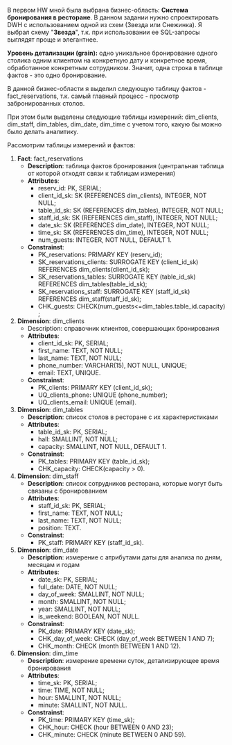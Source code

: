 В первом HW мной была выбрана бизнес-область: **Система бронирования в ресторане**.
В данном задании нужно спроектировать DWH с использованием одной из схем (Звезда или Снежинка). Я выбрал схему "**Звезда**", т.к. при использовании ее SQL-запросы выглядят проще и элегантнее. 

**Уровень детализации (grain):** 
	одно уникальное бронирование одного столика одним клиентом на конкретную дату и конкретное время, обработанное конкретным сотрудником. Значит, одна строка в таблице фактов - это одно бронирование.

В данной бизнес-области я выделил следующую таблицу фактов - fact_reservations, т.к. самый главный процесс - просмотр забронированных столов.

При этом были выделены следующие таблицы измерений: dim_clients, dim_staff, dim_tables, dim_date, dim_time с учетом того, какую бы можно было делать аналитику.

Рассмотрим таблицы измерений и фактов:
1. **Fact**: fact_reservations
	- **Description**: таблица фактов бронирования (центральная таблица от которой отходят связи к таблицам измерения)
	- **Attributes**:
		- reserv_id: PK, SERIAL;
		- client_id_sk: SK (REFERENCES dim_clients), INTEGER, NOT NULL;
		- table_id_sk: SK (REFERENCES dim_tables), INTEGER, NOT NULL;
		- staff_id_sk: SK (REFERENCES dim_staff), INTEGER, NOT NULL;
		- date_sk: SK (REFERENCES dim_date), INTEGER, NOT NULL;
		- time_sk: SK (REFERENCES dim_time), INTEGER, NOT NULL;
		- num_guests: INTEGER, NOT NULL, DEFAULT 1.
	- **Constrainst**:
		- PK_reservations: PRIMARY KEY (reserv_id);
		- SK_reservations_clients: SURROGATE KEY (client_id_sk) REFERENCES dim_clients(client_id_sk);
		- SK_reservations_tables: SURROGATE KEY (table_id_sk) REFERENCES dim_tables(table_id_sk);
		- SK_reservations_staff: SURROGATE KEY (staff_id_sk) REFERENCES dim_staff(staff_id_sk);
		- CHK_guests: CHECK(num_guests<=dim_tables.table_id.capacity);
2. **Dimension**: dim_clients
	- Description: справочник клиентов, совершающих бронирования
	- **Attributes**:
		- client_id_sk: PK, SERIAL;
		- first_name: TEXT, NOT NULL;
		- last_name: TEXT, NOT NULL;
		- phone_number: VARCHAR(15), NOT NULL, UNIQUE;
		- email: TEXT, UNIQUE.
	- **Constrainst**:
		- PK_clients: PRIMARY KEY (client_id_sk);
		- UQ_clients_phone: UNIQUE (phone_number);
		- UQ_clients_email: UNIQUE (email).
3. **Dimension**: dim_tables
	- **Description**: список столов в ресторане с их характеристиками
	- **Attributes**:
		- table_id_sk: PK, SERIAL;
		- hall: SMALLINT, NOT NULL;
		- capacity: SMALLINT, NOT NULL, DEFAULT 1.
	- **Constrainst**: 
		- PK_tables: PRIMARY KEY (table_id_sk);
		- CHK_capacity: CHECK(capacity > 0).
4. **Dimension**: dim_staff
	-  **Description**: список сотрудников ресторана, которые могут быть связаны с бронированием
	- **Attributes**:
		- staff_id_sk: PK, SERIAL;
		- first_name: TEXT, NOT NULL;
		- last_name: TEXT, NOT NULL;
		- position: TEXT.
	- **Constrainst**:
		- PK_staff: PRIMARY KEY (staff_id_sk).
5. **Dimension**: dim_date
	- **Description**: измерение с атрибутами даты для анализа по дням, месяцам и годам
	- **Attributes**:
		- date_sk: PK, SERIAL;
		- full_date: DATE, NOT NULL;
		- day_of_week: SMALLINT, NOT NULL;
		- month: SMALLINT, NOT NULL;
		- year: SMALLINT, NOT NULL;
		- is_weekend: BOOLEAN, NOT NULL.
	- **Constrainst**:
		- PK_date: PRIMARY KEY (date_sk);
		- CHK_day_of_week: CHECK (day_of_week BETWEEN 1 AND 7);
		- CHK_month: CHECK (month BETWEEN 1 AND 12).
6. **Dimension**: dim_time
	- **Description**: измерение времени суток, детализирующее время бронирования
	- **Attributes**:
		- time_sk: PK, SERIAL;
		- time: TIME, NOT NULL;
		- hour: SMALLINT, NOT NULL;
		- minute: SMALLINT, NOT NULL.
	- **Constrainst**:
		- PK_time: PRIMARY KEY (time_sk);
		- CHK_hour: CHECK (hour BETWEEN 0 AND 23);
		- CHK_minute: CHECK (minute BETWEEN 0 AND 59).